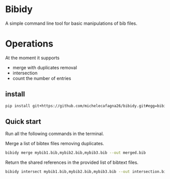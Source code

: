 # Bibidy
A simple command line tool for basic manipulations of bib files.

# Operations
At the moment it supports
- merge with duplicates removal
- intersection
- count the number of entries

## install

```bash
pip install git+https://github.com/michelecafagna26/bibidy.git#egg=bibidy
```

## Quick start
Run all the following commands in the terminal.

Merge a list of bibtex files removing duplicates.
```bash
bibidy merge mybib1.bib,mybib2.bib,mybib3.bib --out merged.bib
```

Return the shared references in the provided list of bibtext files.
```bash
bibidy intersect mybib1.bib,mybib2.bib,mybib3.bib --out intersection.bib
```
